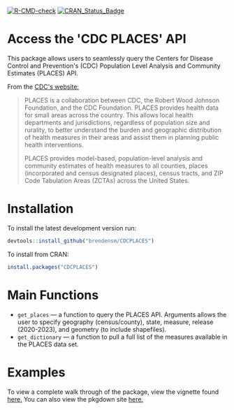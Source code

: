 <!-- badges: start -->
  [![R-CMD-check](https://github.com/brendensm/CDCPLACES/actions/workflows/R-CMD-check.yaml/badge.svg)](https://github.com/brendensm/CDCPLACES/actions/workflows/R-CMD-check.yaml)
  [![CRAN_Status_Badge](https://www.r-pkg.org/badges/version/CDCPLACES)](https://cran.r-project.org/package=CDCPLACES)

  <!-- badges: end -->

# Access the 'CDC PLACES' API

This package allows users to seamlessly query the Centers for Disease Control and Prevention's (CDC) Population Level Analysis and Community Estimates (PLACES) API.

From the [CDC's website:](https://www.cdc.gov/places/about/index.html) 
>PLACES is a collaboration between CDC, the Robert Wood Johnson Foundation, and the CDC Foundation. PLACES provides health data for small areas across the country. This allows local health departments and jurisdictions, regardless of population size and rurality, to better understand the burden and geographic distribution of health measures in their areas and assist them in planning public health interventions.
>
>PLACES provides model-based, population-level analysis and community estimates of health measures to all counties, places (incorporated and census designated places), census tracts, and ZIP Code Tabulation Areas (ZCTAs) across the United States.

# Installation

To install the latest development version run:

``` r
devtools::install_github("brendensm/CDCPLACES")
```

To install from CRAN:
```r
install.packages("CDCPLACES")
```

# Main Functions

-   `get_places` &mdash; a function to query the PLACES API. Arguments allows the user to specify geography (census/county), state, measure, release (2020-2023), and geometry (to include shapefiles).
-   `get_dictionary` &mdash; a function to pull a full list of the measures available in the PLACES data set.

# Examples

To view a complete walk through of the package, view the vignette found [here.](https://brendenmsmith.com/posts/introducing%20the%20places%20package/) You can also view the pkgdown site [here.](https://brendensm.github.io/CDCPLACES/)
